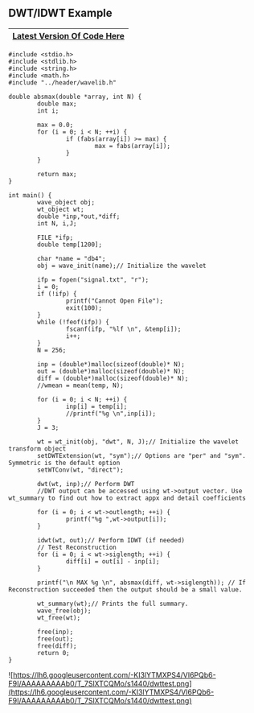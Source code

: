 ## DWT/IDWT Example ##

| **[Latest Version Of Code Here](https://code.google.com/p/wavelib/source/browse/test/dwttest.c)** |
|:--------------------------------------------------------------------------------------------------|

```
#include <stdio.h>
#include <stdlib.h>
#include <string.h>
#include <math.h>
#include "../header/wavelib.h"

double absmax(double *array, int N) {
        double max;
        int i;

        max = 0.0;
        for (i = 0; i < N; ++i) {
                if (fabs(array[i]) >= max) {
                        max = fabs(array[i]);
                }
        }

        return max;
}

int main() {
        wave_object obj;
        wt_object wt;
        double *inp,*out,*diff;
        int N, i,J;

        FILE *ifp;
        double temp[1200];

        char *name = "db4";
        obj = wave_init(name);// Initialize the wavelet

        ifp = fopen("signal.txt", "r");
        i = 0;
        if (!ifp) {
                printf("Cannot Open File");
                exit(100);
        }
        while (!feof(ifp)) {
                fscanf(ifp, "%lf \n", &temp[i]);
                i++;
        }
        N = 256;

        inp = (double*)malloc(sizeof(double)* N);
        out = (double*)malloc(sizeof(double)* N);
        diff = (double*)malloc(sizeof(double)* N);
        //wmean = mean(temp, N);

        for (i = 0; i < N; ++i) {
                inp[i] = temp[i];
                //printf("%g \n",inp[i]);
        }
        J = 3;

        wt = wt_init(obj, "dwt", N, J);// Initialize the wavelet transform object
        setDWTExtension(wt, "sym");// Options are "per" and "sym". Symmetric is the default option
        setWTConv(wt, "direct");
       
        dwt(wt, inp);// Perform DWT
        //DWT output can be accessed using wt->output vector. Use wt_summary to find out how to extract appx and detail coefficients
       
        for (i = 0; i < wt->outlength; ++i) {
                printf("%g ",wt->output[i]);
        }
       
        idwt(wt, out);// Perform IDWT (if needed)
        // Test Reconstruction
        for (i = 0; i < wt->siglength; ++i) {
                diff[i] = out[i] - inp[i];
        }
       
        printf("\n MAX %g \n", absmax(diff, wt->siglength)); // If Reconstruction succeeded then the output should be a small value.
       
        wt_summary(wt);// Prints the full summary.
        wave_free(obj);
        wt_free(wt);

        free(inp);
        free(out);
        free(diff);
        return 0;
}
```

![https://lh6.googleusercontent.com/-KI3lYTMXPS4/VI6PQb6-F9I/AAAAAAAAAb0/T_7SlXTCQMo/s1440/dwttest.png](https://lh6.googleusercontent.com/-KI3lYTMXPS4/VI6PQb6-F9I/AAAAAAAAAb0/T_7SlXTCQMo/s1440/dwttest.png)